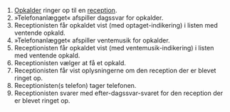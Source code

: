 1. [Opkalder](Terminologi#opkalder) ringer op til en [reception](Terminologi#reception).
1. »Telefonanlægget« afspiller dagssvar for opkalder.
1. Receptionisten får opkaldet vist (med optaget-indikering) i listen med ventende opkald.
1. »Telefonanlægget« afspiller ventemusik for opkalder.
1. Receptionisten får opkaldet vist (med ventemusik-indikering) i listen med ventende opkald.
1. Receptionisten vælger at få et opkald.
1. Receptionisten får vist oplysningerne om den reception der er blevet ringet op.
1. Receptionisten(s telefon) tager telefonen.
1. Receptionisten svarer med efter-dagssvar-svaret for den reception der er blevet ringet op.
